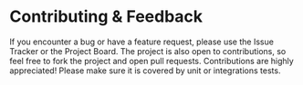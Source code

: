 # Contributing & Feedback
If you encounter a bug or have a feature request, please use the Issue Tracker or the Project Board. The project is also open to contributions, so feel free to fork the project and open pull requests. Contributions are highly appreciated! Please make sure it is covered by unit or integrations tests.
